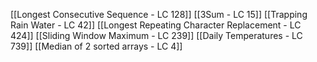 [[Longest Consecutive Sequence - LC 128]]
[[3Sum - LC 15]]
[[Trapping Rain Water - LC 42]]
[[Longest Repeating Character Replacement  - LC 424]]
[[Sliding Window Maximum - LC 239]]
[[Daily Temperatures - LC 739]]
[[Median of 2 sorted arrays - LC 4]]